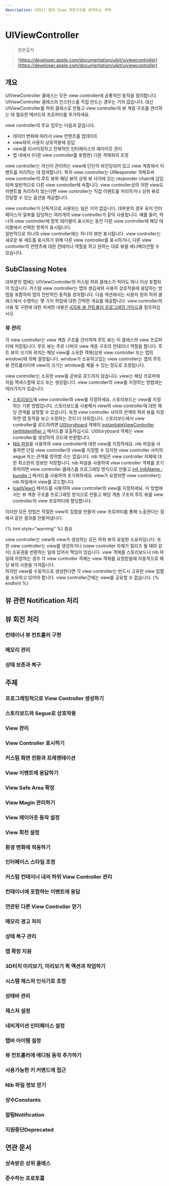```yaml
---
description: UIKit 앱의 View 계층구조를 관리하는 객체
---
```


# UIViewController

> 원본출처  
> [https://developer.apple.com/documentation/uikit/uiviewcontroller](https://developer.apple.com/documentation/uikit/uiviewcontroller)

## 개요

UIViewController 클래스는 모든 view controller에 공통적인 동작을 정의합니다.  
UIViewController 클래스의 인스턴스를 직접 만드는 경우는 거의 없습니다. 대신 UIViewController를 하위 클래스로 만들고 view controller의 뷰 계층 구조를 관리하는 데 필요한 메서드와 프로퍼티를 추가하세요.

view controller의 주요 임무는 다음과 같습니다.

* 데이터 변화에 따라서 view 컨텐츠를 업데이트
* view와의 사용자 상호작용에 응답
* view를 리사이징하고 전체적인 인터페이스의 레이아웃 관리
* 앱 내에서 \(다른 view controller를 포함한\) 다른 객체와의 조정

view controller는 자신이 관리하는 view에 단단히 바인딩되어 있고 view 계층에서 이벤트를 처리하는 데 참여합니다. 특히 view controller는 UIResponder 객체로써 view controller의 루트 뷰와 해당 뷰의 상위 뷰 사이에 있는 responder chain에 삽입되며 일반적으로 다른 view controller에 속합니다. view controller상의 어떤 view도 이벤트를 처리하지 않는다면 view controller는 직접 이벤트를 처리하거나 상위 뷰로 전달할 수 있는 옵션을 제공합니다.

view controller가 단독적으로 사용되는 일은 거의 없습니다. 대부분의 경우 유저 인터페이스의 일부를 담당하는 여러개의 view controller가 같이 사용됩니다. 예를 들어, 하나의 view controller에 항목 테이블이 표시되는 동안 다른 view controller에 해당 테이블에서 선택한 항목이 표시됩니다.  
일반적으로 하나의 view controller에는 하나의 뷰만 표시됩니다. view controller는 새로운 뷰 세트를 표시하기 위해 다른 view controller를 표시하거나, 다른 view controller의 컨텐츠에 대한 컨테이너 역할을 하고 원하는 대로 뷰를 애니메이션할 수 있습니다.

## SubClassing Notes

대부분의 앱에는 UIViewController의 커스텀 하위 클래스가 적어도 하나 이상 포함되어 있습니다. 커스텀 view controller는 앱의 생김새와 사용자 상호작용에 응답하는 방법을 포함하여 앱의 전반적인 동작을 정의합니다. 다음 섹션에서는 사용자 정의 하위 클래스에서 수행하는 몇 가지 작업에 대한 간략한 개요를 제공합니다. view controller의 사용 및 구현에 대한 자세한 내용은 [iOS용 뷰 컨트롤러 프로그래밍 가이드](https://melodyarchive.gitbook.io/sagwa/not-found)를 참조하십시오.

### 뷰 관리

각 view controller는 view 계층 구조를 관리하며 루트 뷰는 이 클래스의 view 프로퍼티에 저장됩니다. 루트 뷰는 주로 나머지 view 계층 구조의 컨테이너 역할을 합니다. 루트 뷰의 크기와 위치는 해당 view를 소유한 객체\(상위 view controller 또는 앱의 window\)에 의해 결정됩니다. window가 소유하고있는 view controller는 앱의 루트 뷰 컨트롤러이며 view의 크기는 window를 채울 수 있는 정도로 조정됩니다.

view controller는 소유한 view를 곧바로 로드하지 않습니다. view는 해당 프로퍼에 처음 액세스할때 로드 또는 생성됩니다. view controller의 view를 지정하는 방법에는 여러가지가 있습니다.

* [스토리보드](https://melodyarchive.gitbook.io/sagwa/not-found)에 view controller와 view를 지정하세요. 스토리보드는 view를 지정하는 기본 방법입니다. 스토리보드를 사용해서 view와 view controller에 대한 해당 관계를 설정할 수 있습니다. 또한 view controller 사이의 관계와 하위 뷰를 지정하면 앱 동작을 보고 수정하는 것이 더 쉬워집니다.  스토리보드에서 view controller를 로드하려면 [UIStoryboard](https://melodyarchive.gitbook.io/sagwa/not-found) 객체의 [instantiateViewController \(withIdentifier :\)](https://melodyarchive.gitbook.io/sagwa/not-found) 메서드를 호출하십시오. UIStoryboard 객체는 view controller를 생성하여 코드에 반환합니다.
* [Nib 파일](https://melodyarchive.gitbook.io/sagwa/not-found)을 사용하여 view controller에 대한 view를 지정하세요. nib 파일을 사용하면 단일 view controller의 view를 지정할 수 있지만 view controller 사이의 segue 또는 관계를 정의할 수는 없습니다. nib 파일은 view controller 자체에 대한 최소한의 정보만 저장합니다.  nib 파일을 사용하여 view controller 객체를 초기화하려면 view controller 클래스를 프로그래밍 방식으로 만들고 [init \(nibName : bundle :\)](https://melodyarchive.gitbook.io/sagwa/not-found) 메서드를 사용하여 초기화하세요. view가 요청되면 view controller는 nib 파일에서 view를 로드합니다.
* [loadView\(\)](https://melodyarchive.gitbook.io/sagwa/not-found) 메서드를 사용하여 view controller의 view를 지정하세요. 이 방법에서는 뷰 계층 구조를 프로그래밍 방식으로 만들고 해당 계층 구조의 루트 뷰를 view controller의 view 프로퍼티에 할당합니다.

이러한 모든 방법은 적절한 view의 집합을 만들어 view 프로퍼티를 통해 노출한다는 점에서 같은 결과를 만들어냅니다.

{% hint style="warning" %}
중요

view controller는 view와 view가 생성하는 모든 하위 뷰의 유일한 소유자입니다. 또한 view controller는 view를 생성하거나 \(view controller 자체가 릴리즈 될 때와 같이\) 소유권을 반환하는 일에 있어서 책임이 있습니다. view 객체를 스토리보드나 nib 파일에 저장하는 경우 각 view controller 객체는 view 객체를 요청받을때 자동적으로 해당 뷰의 사본을 가져옵니다.  
하지만 view를 수동적으로 생성한다면 각 view controller는 반드시 고유한 view 집합을 소유하고 있어야 합니다. view controller간에는 view를 공유할 수 없습니다.
{% endhint %}

## 뷰 관련 Notification 처리



## 뷰 회전 처리



### 컨테이너 뷰 컨트롤러 구현



### 메모리 관리



### 상태 보존과 복구



## 주제

### 프로그래밍적으로 View Controller 생성하기



### 스토리보드와 Segue로 상호작용



### View 관리



### View Controller 표시하기



### 커스텀 화면 전환과 프레젠테이션



### View 이벤트에 응답하기



### View Safe Area 확장



### View Magin 관리하기



### View 레이아웃 동작 설정



### View 회전 설정



### 환경 변화에 적응하기



### 인터페이스 스타일 조정



### 커스텀 컨테이너 내의 하위 View Controller 관리



### 컨테이너에 포함하는 이벤트에 응답



### 연관된 다른 View Controller 얻기



### 메모리 경고 처리



### 상태 복구 관리



### 앱 확장 지원



### 3D터치 미리보기, 미리보기 퀵 액션과 작업하기



### 시스템 제스처 인식기로 조정



### 상태바 관리



### 제스처 설정



### 네비게이션 인터페이스 설정



### 탭바 아이템 설정



### 뷰 컨트롤러에 에디팅 동작 추가하기



### 사용가능한 키 커맨드에 접근



### Nib 파일 정보 얻기



### 상수Constants



### 알림Notification



### 지원중단Deprecated



## 연관 문서

### 상속받은 상위 클래스



### 준수하는 프로토콜

### 

